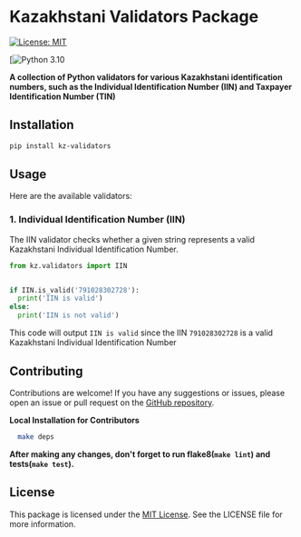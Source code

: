 # Kazakhstani Validators Package

[![License: MIT](https://img.shields.io/badge/License-MIT-green.svg)](https://opensource.org/licenses/MIT)

[![Python 3.10](<https://img.shields.io/github/pipenv/locked/python-version/tlgtaa/py-kz-validators/main?color=green&style=plastic>)

**A collection of Python validators for various Kazakhstani identification numbers, such as the Individual Identification Number (IIN) and Taxpayer Identification Number (TIN)**

## Installation

```bash
pip install kz-validators
```

## Usage

Here are the available validators:

### 1. Individual Identification Number (IIN)

The IIN validator checks whether a given string represents a valid Kazakhstani Individual Identification Number.

```python
from kz.validators import IIN


if IIN.is_valid('791028302728'):
  print('IIN is valid')
else:
  print('IIN is not valid')

```

This code will output `IIN is valid` since the IIN `791028302728` is a valid Kazakhstani Individual Identification Number

## Contributing

Contributions are welcome! If you have any suggestions or issues, please open an issue or pull request on the [GitHub repository](https://github.com/tlgtaa/py-kz-validators).

**Local Installation for Contributors**

```bash
  make deps
```

**After making any changes, don't forget to run flake8(`make lint`) and tests(`make test`).**

## License

This package is licensed under the [MIT License](https://opensource.org/license/mit/). See the LICENSE file for more information.
